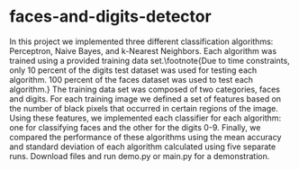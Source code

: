 # faces-and-digits-detector
In this project we implemented three different classification algorithms: Perceptron, Naive Bayes, and k-Nearest Neighbors. Each algorithm was trained using a 
provided training data set.\footnote{Due to time constraints, only 10 percent of the digits test dataset was used for testing each algorithm. 100 percent of the faces dataset was used to test each algorithm.} The training data set was composed of two categories, faces and digits. For each training image we defined a set of features based on the number of black pixels that occurred in certain regions of the image. Using these features, we implemented each classifier for each algorithm: one for classifying faces and the other for the digits 0-9. Finally, we compared the performance of these algorithms using the mean accuracy and standard deviation of each algorithm calculated using five separate runs. Download files and run demo.py or main.py for a demonstration.
